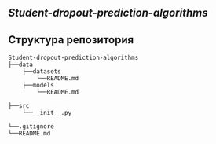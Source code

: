 ## *Student-dropout-prediction-algorithms*

<a name="project_structure"></a> 
## Структура репозитория
    Student-dropout-prediction-algorithms
    ├──data
        ├──datasets
            └──README.md
        ├──models
            └──README.md

    ├──src
        └──__init__.py

    └──.gitignore
    └──README.md